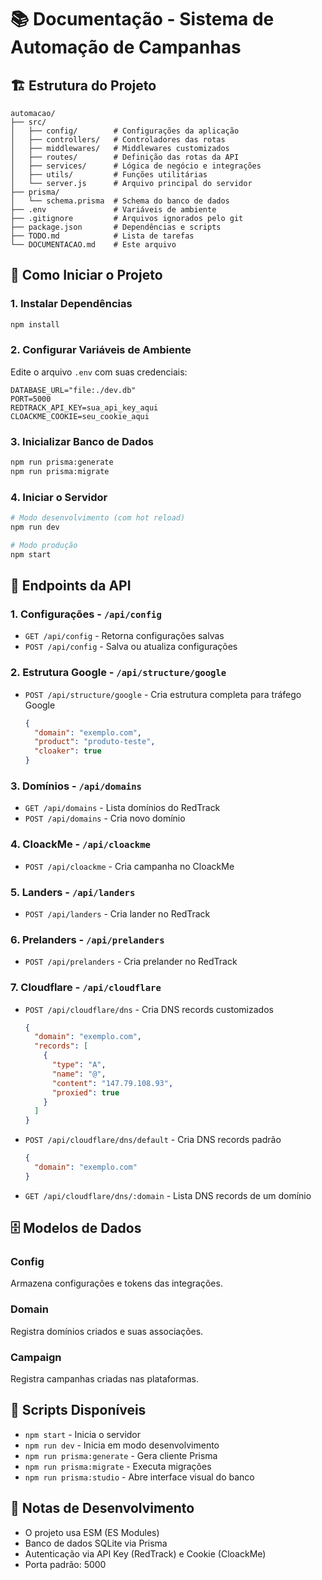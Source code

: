 # 📚 Documentação - Sistema de Automação de Campanhas

## 🏗️ Estrutura do Projeto

```
automacao/
├── src/
│   ├── config/        # Configurações da aplicação
│   ├── controllers/   # Controladores das rotas
│   ├── middlewares/   # Middlewares customizados
│   ├── routes/        # Definição das rotas da API
│   ├── services/      # Lógica de negócio e integrações
│   ├── utils/         # Funções utilitárias
│   └── server.js      # Arquivo principal do servidor
├── prisma/
│   └── schema.prisma  # Schema do banco de dados
├── .env               # Variáveis de ambiente
├── .gitignore         # Arquivos ignorados pelo git
├── package.json       # Dependências e scripts
├── TODO.md            # Lista de tarefas
└── DOCUMENTACAO.md    # Este arquivo
```

## 🚀 Como Iniciar o Projeto

### 1. Instalar Dependências
```bash
npm install
```

### 2. Configurar Variáveis de Ambiente
Edite o arquivo `.env` com suas credenciais:
```
DATABASE_URL="file:./dev.db"
PORT=5000
REDTRACK_API_KEY=sua_api_key_aqui
CLOACKME_COOKIE=seu_cookie_aqui
```

### 3. Inicializar Banco de Dados
```bash
npm run prisma:generate
npm run prisma:migrate
```

### 4. Iniciar o Servidor
```bash
# Modo desenvolvimento (com hot reload)
npm run dev

# Modo produção
npm start
```

## 🔌 Endpoints da API

### 1. **Configurações** - `/api/config`
- `GET /api/config` - Retorna configurações salvas
- `POST /api/config` - Salva ou atualiza configurações

### 2. **Estrutura Google** - `/api/structure/google`
- `POST /api/structure/google` - Cria estrutura completa para tráfego Google
  ```json
  {
    "domain": "exemplo.com",
    "product": "produto-teste",
    "cloaker": true
  }
  ```

### 3. **Domínios** - `/api/domains`
- `GET /api/domains` - Lista domínios do RedTrack
- `POST /api/domains` - Cria novo domínio

### 4. **CloackMe** - `/api/cloackme`
- `POST /api/cloackme` - Cria campanha no CloackMe

### 5. **Landers** - `/api/landers`
- `POST /api/landers` - Cria lander no RedTrack

### 6. **Prelanders** - `/api/prelanders`
- `POST /api/prelanders` - Cria prelander no RedTrack

### 7. **Cloudflare** - `/api/cloudflare`
- `POST /api/cloudflare/dns` - Cria DNS records customizados
  ```json
  {
    "domain": "exemplo.com",
    "records": [
      {
        "type": "A",
        "name": "@",
        "content": "147.79.108.93",
        "proxied": true
      }
    ]
  }
  ```
- `POST /api/cloudflare/dns/default` - Cria DNS records padrão
  ```json
  {
    "domain": "exemplo.com"
  }
  ```
- `GET /api/cloudflare/dns/:domain` - Lista DNS records de um domínio

## 🗄️ Modelos de Dados

### Config
Armazena configurações e tokens das integrações.

### Domain
Registra domínios criados e suas associações.

### Campaign
Registra campanhas criadas nas plataformas.

## 🔧 Scripts Disponíveis

- `npm start` - Inicia o servidor
- `npm run dev` - Inicia em modo desenvolvimento
- `npm run prisma:generate` - Gera cliente Prisma
- `npm run prisma:migrate` - Executa migrações
- `npm run prisma:studio` - Abre interface visual do banco

## 📝 Notas de Desenvolvimento

- O projeto usa ESM (ES Modules)
- Banco de dados SQLite via Prisma
- Autenticação via API Key (RedTrack) e Cookie (CloackMe)
- Porta padrão: 5000